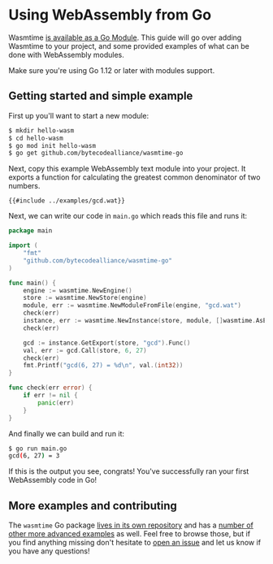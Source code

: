# Using WebAssembly from Go

Wasmtime [is available as a Go
Module](https://pkg.go.dev/github.com/bytecodealliance/wasmtime-go). This guide
will go over adding Wasmtime to your project, and some provided examples of what
can be done with WebAssembly modules.

Make sure you're using Go 1.12 or later with modules support.

## Getting started and simple example

First up you'll want to start a new module:

```sh
$ mkdir hello-wasm
$ cd hello-wasm
$ go mod init hello-wasm
$ go get github.com/bytecodealliance/wasmtime-go
```

Next, copy this example WebAssembly text module into your project. It exports a
function for calculating the greatest common denominator of two numbers.

```wat
{{#include ../examples/gcd.wat}}
```

Next, we can write our code in `main.go` which reads this file and runs it:

```go
package main

import (
    "fmt"
    "github.com/bytecodealliance/wasmtime-go"
)

func main() {
    engine := wasmtime.NewEngine()
    store := wasmtime.NewStore(engine)
    module, err := wasmtime.NewModuleFromFile(engine, "gcd.wat")
    check(err)
    instance, err := wasmtime.NewInstance(store, module, []wasmtime.AsExtern{})
    check(err)

    gcd := instance.GetExport(store, "gcd").Func()
    val, err := gcd.Call(store, 6, 27)
    check(err)
    fmt.Printf("gcd(6, 27) = %d\n", val.(int32))
}

func check(err error) {
    if err != nil {
        panic(err)
    }
}
```

And finally we can build and run it:

```sh
$ go run main.go
gcd(6, 27) = 3
```

If this is the output you see, congrats! You've successfully ran your first
WebAssembly code in Go!

## More examples and contributing

The `wasmtime` Go package [lives in its own
repository](https://github.com/bytecodealliance/wasmtime-go) and has a [number
of other more advanced
examples](https://pkg.go.dev/github.com/bytecodealliance/wasmtime-go?tab=doc#pkg-examples)
as well. Feel free to browse those, but if you find anything missing don't
hesitate to [open an
issue](https://github.com/bytecodealliance/wasmtime-go/issues/new) and let us
know if you have any questions!
